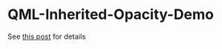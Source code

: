 # QML-Inherited-Opacity-Demo
See [this post](https://joshuatz.com/posts/2019/nested-opacity-inheritance-in-qml-and-css-how-does-this-work-again/) for details
